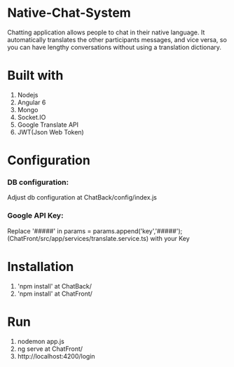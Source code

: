 
# Native-Chat-System
Chatting application allows people to chat in their native language. It automatically translates the other participants messages, and vice versa, so you can have lengthy conversations without using a translation dictionary.

# Built with
1. Nodejs
2. Angular 6
3. Mongo
4. Socket.IO
5. Google Translate API
6. JWT(Json Web Token)

# Configuration
### DB configuration: 
Adjust db configuration at ChatBack/config/index.js

### Google API Key: 
Replace '#####' in params = params.append('key','#####'); (ChatFront/src/app/services/translate.service.ts) with your Key


# Installation
1. 'npm install' at ChatBack/
2. 'npm install' at ChatFront/

# Run
1. nodemon app.js
2. ng serve at ChatFront/
3. http://localhost:4200/login

 
 
 
